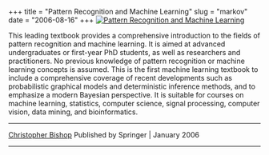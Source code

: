 +++
title = "Pattern Recognition and Machine Learning"
slug = "markov"
date = "2006-08-16"
+++
[![Pattern Recognition and Machine Learning](../prml.jpg)](https://www.microsoft.com/en-us/research/publication/pattern-recognition-machine-learning/)

This leading textbook provides a comprehensive introduction to the fields of pattern recognition and machine learning. It is aimed at advanced undergraduates or first-year PhD students, as well as researchers and practitioners. No previous knowledge of pattern recognition or machine learning concepts is assumed. This is the first machine learning textbook to include a comprehensive coverage of recent developments such as probabilistic graphical models and deterministic inference methods, and to emphasize a modern Bayesian perspective. It is suitable for courses on machine learning, statistics, computer science, signal processing, computer vision, data mining, and bioinformatics.
___


[Christopher Bishop](https://www.microsoft.com/en-us/research/people/cmbishop/)
Published by Springer | January 2006

___